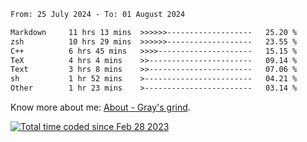 <!--START_SECTION:waka-->

```txt
From: 25 July 2024 - To: 01 August 2024

Markdown     11 hrs 13 mins  >>>>>>-------------------   25.20 %
zsh          10 hrs 29 mins  >>>>>>-------------------   23.55 %
C++          6 hrs 45 mins   >>>>---------------------   15.15 %
TeX          4 hrs 4 mins    >>-----------------------   09.14 %
Text         3 hrs 8 mins    >>-----------------------   07.06 %
sh           1 hr 52 mins    >------------------------   04.21 %
Other        1 hr 23 mins    >------------------------   03.14 %
```

<!--END_SECTION:waka-->

<!-- [![grayxu's github stats](https://github-readme-stats.vercel.app/api?username=grayxu&count_private=true&show_icons=true)](https://github.com/grayxu) -->

Know more about me: [About - Gray's grind](https://www.grayxu.cn/).
<p align="left">
  <a href="https://wakatime.com/@c69eb31e-43a1-463f-8968-c3449e386f57"><img src="https://wakatime.com/badge/user/c69eb31e-43a1-463f-8968-c3449e386f57.svg" title="Total time coded since Feb 28 2023" /></a>
</p>

